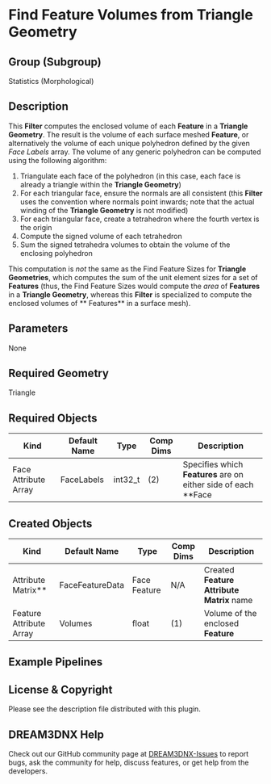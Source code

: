# Find Feature Volumes from Triangle Geometry

## Group (Subgroup)

Statistics (Morphological)

## Description

This **Filter** computes the enclosed volume of each **Feature** in a **Triangle Geometry**. The result is the volume of
each surface meshed **Feature**, or alternatively the volume of each unique polyhedron defined by the given _Face
Labels_ array. The volume of any generic polyhedron can be computed using the following algorithm:

1. Triangulate each face of the polyhedron (in this case, each face is already a triangle within the **Triangle
   Geometry**)
2. For each triangular face, ensure the normals are all consistent (this **Filter** uses the convention where normals
   point inwards; note that the actual winding of the **Triangle Geometry** is not modified)
3. For each triangular face, create a tetrahedron where the fourth vertex is the origin
4. Compute the signed volume of each tetrahedron
5. Sum the signed tetrahedra volumes to obtain the volume of the enclosing polyhedron

This computation is *not* the same as the Find Feature Sizes for **Triangle Geometries**, which computes the sum of the
unit element sizes for a set of **Features** (thus, the Find Feature Sizes would compute the _area_
of **Features** in a **Triangle Geometry**, whereas this **Filter** is specialized to compute the enclosed volumes of **
Features** in a surface mesh).

## Parameters

None

## Required Geometry

Triangle

## Required Objects

| Kind                     | Default Name | Type    | Comp Dims | Description                                                      |
|--------------------------|--------------|---------|-------------|------------------------------------------------------------------|
| Face Attribute Array | FaceLabels   | int32_t | (2)                  | Specifies which **Features** are on either side of each **Face |

## Created Objects

| Kind                        | Default Name    | Type         | Comp Dims | Description                               |
|-----------------------------|-----------------|--------------|-------------|-------------------------------------------|
| Attribute Matrix**        | FaceFeatureData | Face Feature | N/A                  | Created **Feature Attribute Matrix** name |
| Feature Attribute Array | Volumes         | float        | (1)                  | Volume of the enclosed **Feature**        |

## Example Pipelines

## License & Copyright

Please see the description file distributed with this plugin.

## DREAM3DNX Help

Check out our GitHub community page at [DREAM3DNX-Issues](https://github.com/BlueQuartzSoftware/DREAM3DNX-Issues) to report bugs, ask the community for help, discuss features, or get help from the developers.


